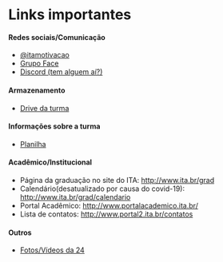 # Links importantes

#### Redes sociais/Comunicação
- [@itamotivacao](https://www.instagram.com/itamotivacao/)
- [Grupo Face](https://m.facebook.com/profile.php?id=2456265867756247&ref=content_filter)
- [Discord (tem alguem aí?)](https://discord.gg/JJdWdm2)

#### Armazenamento
- [Drive da turma](https://drive.google.com/drive/folders/17rskEUJtUOL3__gwe72WHbjCRlpJaaTo?usp=sharing)

#### Informações sobre a turma
- [Planilha](https://docs.google.com/spreadsheets/d/1KxBVR-uet7vxStopcTJhqX-octZ9Lh5Zij-8JM1MhEo/edit#gid=0)

#### Acadêmico/Institucional
- Página da graduação no site do ITA: <http://www.ita.br/grad>
- Calendário(desatualizado por causa do covid-19): <http://www.ita.br/grad/calendario>
- Portal Acadêmico: <http://www.portalacademico.ita.br/>
- Lista de contatos: <http://www.portal2.ita.br/contatos>

#### Outros
- [Fotos/Vídeos da 24](https://drive.google.com/folderview?id=10smGzrTAmgk1qk5-UdDCT6fZ7ZJKZ8Bf)
